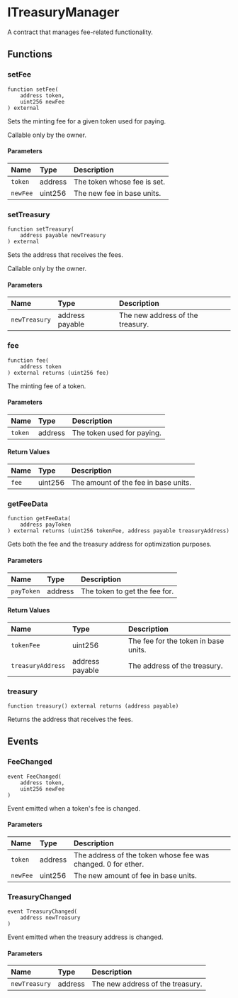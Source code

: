 # ITreasuryManager

A contract that manages fee-related functionality.

## Functions

### setFee

```solidity
function setFee(
    address token,
    uint256 newFee
) external
```

Sets the minting fee for a given token used for paying.

Callable only by the owner.

#### Parameters

| Name | Type | Description |
| :--- | :--- | :---------- |
| `token` | address | The token whose fee is set. |
| `newFee` | uint256 | The new fee in base units. |

### setTreasury

```solidity
function setTreasury(
    address payable newTreasury
) external
```

Sets the address that receives the fees.

Callable only by the owner.

#### Parameters

| Name | Type | Description |
| :--- | :--- | :---------- |
| `newTreasury` | address payable | The new address of the treasury. |

### fee

```solidity
function fee(
    address token
) external returns (uint256 fee)
```

The minting fee of a token.

#### Parameters

| Name | Type | Description |
| :--- | :--- | :---------- |
| `token` | address | The token used for paying. |

#### Return Values

| Name | Type | Description |
| :--- | :--- | :---------- |
| `fee` | uint256 | The amount of the fee in base units. |
### getFeeData

```solidity
function getFeeData(
    address payToken
) external returns (uint256 tokenFee, address payable treasuryAddress)
```

Gets both the fee and the treasury address for optimization purposes.

#### Parameters

| Name | Type | Description |
| :--- | :--- | :---------- |
| `payToken` | address | The token to get the fee for. |

#### Return Values

| Name | Type | Description |
| :--- | :--- | :---------- |
| `tokenFee` | uint256 | The fee for the token in base units. |
| `treasuryAddress` | address payable | The address of the treasury. |
### treasury

```solidity
function treasury() external returns (address payable)
```

Returns the address that receives the fees.

## Events

### FeeChanged

```solidity
event FeeChanged(
    address token,
    uint256 newFee
)
```

Event emitted when a token's fee is changed.

#### Parameters

| Name | Type | Description |
| :--- | :--- | :---------- |
| `token` | address | The address of the token whose fee was changed. 0 for ether. |
| `newFee` | uint256 | The new amount of fee in base units. |
### TreasuryChanged

```solidity
event TreasuryChanged(
    address newTreasury
)
```

Event emitted when the treasury address is changed.

#### Parameters

| Name | Type | Description |
| :--- | :--- | :---------- |
| `newTreasury` | address | The new address of the treasury. |

